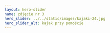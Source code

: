 ```yaml
---
layout: hero-slider
name: zdjęcie nr 3
hero_slider: ../../static/images/kajaki-24.jpg
hero_slider_alt: kajak przy pomoście
---
```


